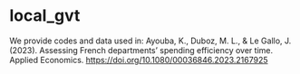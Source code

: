 # local_gvt

We provide codes and data used in: Ayouba, K., Duboz, M. L., & Le Gallo, J. (2023). Assessing French departments’ spending efficiency over time. Applied Economics. https://doi.org/10.1080/00036846.2023.2167925

